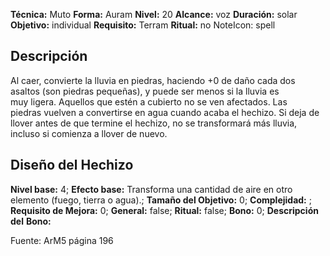 
**Técnica:** Muto
**Forma:** Auram
**Nivel:** 20
**Alcance:** voz 
**Duración:** solar  
**Objetivo:** individual
**Requisito:** Terram
**Ritual:** no
NoteIcon: spell




## Descripción 
<p>Al caer, convierte la lluvia en piedras, haciendo +0 de daño cada dos asaltos (son piedras pequeñas), y puede ser menos si la lluvia es muy ligera. Aquellos que estén a cubierto no se ven afectados. Las piedras vuelven a convertirse en agua cuando acaba el hechizo. Si deja de llover antes de que termine el hechizo, no se transformará más lluvia, incluso si comienza a llover de nuevo.</p>

## Diseño del Hechizo 

**Nivel base:** 4; **Efecto base:** Transforma una cantidad de aire en otro elemento (fuego, tierra o agua).;  **Tamaño del **Objetivo:**** 0; **Complejidad:** ; **Requisito de Mejora:** 0; **General:** false; **Ritual:** false; **Bono:** 0; **Descripción del** **Bono:** 

Fuente: ArM5 página 196